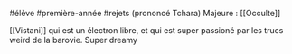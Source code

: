 #élève #première-année #rejets 
(prononcé Tchara)
Majeure : [[Occulte]]

[[Vistani]] qui est un électron libre, et qui est super passioné par les trucs weird de la barovie. 
Super dreamy